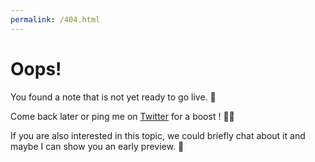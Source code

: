 ```yaml
---
permalink: /404.html
---
```


# Oops!

You found a note that is not yet ready to go live. 😬

Come back later or ping me on [Twitter](https://twitter.com/keikhcheung) for a boost ! 🚀🌝

If you are also interested in this topic, we could briefly chat about it and maybe I can show you an early preview. 👀